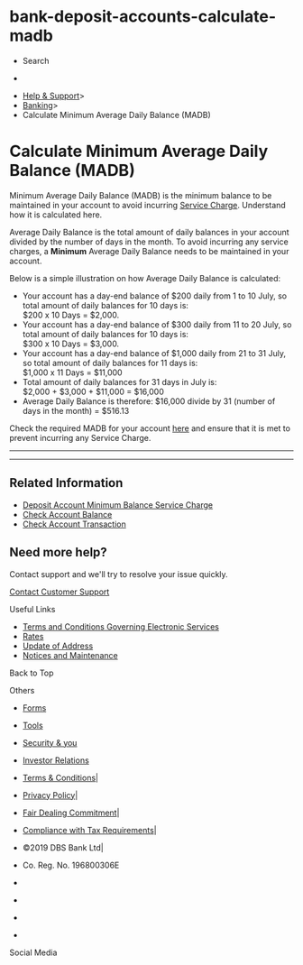﻿

# bank-deposit-accounts-calculate-madb

[](https://www.dbs.com.sg)

  * Search 

  * 


[](https://www.dbs.com.sg/personal/default.page)

  * [Help & Support](https://www.dbs.com.sg/personal/support/home.html)>
  * [Banking](https://www.dbs.com.sg/personal/support/banking-product.html)>
  * Calculate Minimum Average Daily Balance (MADB)



# Calculate Minimum Average Daily Balance (MADB)

Minimum Average Daily Balance (MADB) is the minimum balance to be maintained in your account to avoid incurring [Service Charge](https://www.dbs.com.sg/personal/support/bank-deposit-accounts-fall-below-fee.html). Understand how it is calculated here.

Average Daily Balance is the total amount of daily balances in your account divided by the number of days in the month. To avoid incurring any service charges, a **Minimum** Average Daily Balance needs to be maintained in your account.  
  
Below is a simple illustration on how Average Daily Balance is calculated:

  * Your account has a day-end balance of $200 daily from 1 to 10 July, so total amount of daily balances for 10 days is:  
$200 x 10 Days = $2,000.
  * Your account has a day-end balance of $300 daily from 11 to 20 July, so total amount of daily balances for 10 days is:  
$300 x 10 Days = $3,000.
  * Your account has a day-end balance of $1,000 daily from 21 to 31 July, so total amount of daily balances for 11 days is:   
$1,000 x 11 Days = $11,000
  * Total amount of daily balances for 31 days in July is:  
$2,000 + $3,000 + $11,000 = $16,000
  * Average Daily Balance is therefore: $16,000 divide by 31 (number of days in the month) = $516.13

Check the required MADB for your account [here](https://www.dbs.com.sg/personal/support/bank-deposit-accounts-fall-below-fee.html) and ensure that it is met to prevent incurring any Service Charge. 

* * *

* * *

## Related Information

  * [Deposit Account Minimum Balance Service Charge](https://www.dbs.com.sg/personal/support/bank-deposit-accounts-fall-below-fee.html)
  * [Check Account Balance](https://www.dbs.com.sg/personal/support/bank-deposit-accounts-check-account-balance.html)
  * [Check Account Transaction](https://www.dbs.com.sg/personal/support/bank-deposit-accounts-account-transactions.html)



## Need more help?

Contact support and we'll try to resolve your issue quickly.

[Contact Customer Support](https://www.dbs.com.sg/personal/contact-us.page)

Useful Links

  * [Terms and Conditions Governing Electronic Services](https://www.dbs.com.sg/personal/deposits/terms-conditions-electronic-services.page)
  * [Rates](https://www.dbs.com.sg/personal/rates-online/default.page)
  * [Update of Address](https://www.dbs.com.sg/personal/deposits/update-address.page)
  * [Notices and Maintenance](https://www.dbs.com.sg/personal/deposits/maintenance-schedule.page)



Back to Top

Others

  * [Forms](https://www.dbs.com.sg/personal/forms/default.page)
  * [Tools](https://www.dbs.com.sg/personal/calculators/default.page)
  * [Security & you](https://www.dbs.com.sg/personal/deposits/security-and-you/default.page)
  * [Investor Relations](https://www.dbs.com/investor/default.page)



  * [Terms & Conditions](https://www.dbs.com/terms/default.page)|
  * [Privacy Policy](https://www.dbs.com/privacy/default.page)|
  * [Fair Dealing Commitment](https://www.dbs.com/fairdealing/default.page)|
  * [Compliance with Tax Requirements](https://www.dbs.com.sg/personal/compliance-tax-requirements/index.html)|
  * ©2019 DBS Bank Ltd|
  * Co. Reg. No. 196800306E



  * [](https://www.facebook.com/dbs.sg)
  * [](https://twitter.com/dbsbank)
  * [](https://www.linkedin.com/company/dbs-bank)
  * [](https://www.youtube.com/dbs)



Social Media
